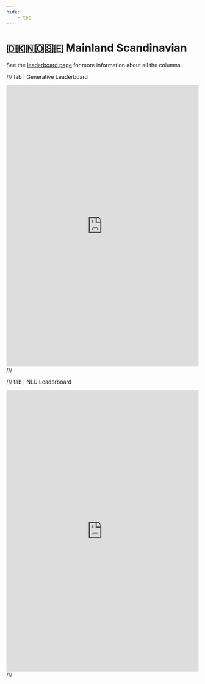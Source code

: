 ```yaml
---
hide:
    - toc
---
```

# 🇩🇰🇳🇴🇸🇪 Mainland Scandinavian

See the [leaderboard page](/leaderboards) for more information about all the columns.

/// tab | Generative Leaderboard
<iframe title="" aria-label="Table" id="datawrapper-chart-RBUba" src="https://datawrapper.dwcdn.net/RBUba" scrolling="no" frameborder="0" style="width: 0; min-width: 100% !important; border: none;" height="737" data-external="1"></iframe><script type="text/javascript">!function(){"use strict";window.addEventListener("message",(function(a){if(void 0!==a.data["datawrapper-height"]){var e=document.querySelectorAll("iframe");for(var t in a.data["datawrapper-height"])for(var r=0;r<e.length;r++)if(e[r].contentWindow===a.source){var i=a.data["datawrapper-height"][t]+"px";e[r].style.height=i}}}))}();</script>
///

/// tab | NLU Leaderboard
<iframe title="" aria-label="Table" id="datawrapper-chart-Z51mu" src="https://datawrapper.dwcdn.net/Z51mu" scrolling="no" frameborder="0" style="width: 0; min-width: 100% !important; border: none;" height="737" data-external="1"></iframe><script type="text/javascript">!function(){"use strict";window.addEventListener("message",(function(a){if(void 0!==a.data["datawrapper-height"]){var e=document.querySelectorAll("iframe");for(var t in a.data["datawrapper-height"])for(var r=0;r<e.length;r++)if(e[r].contentWindow===a.source){var i=a.data["datawrapper-height"][t]+"px";e[r].style.height=i}}}))}();</script>
///
